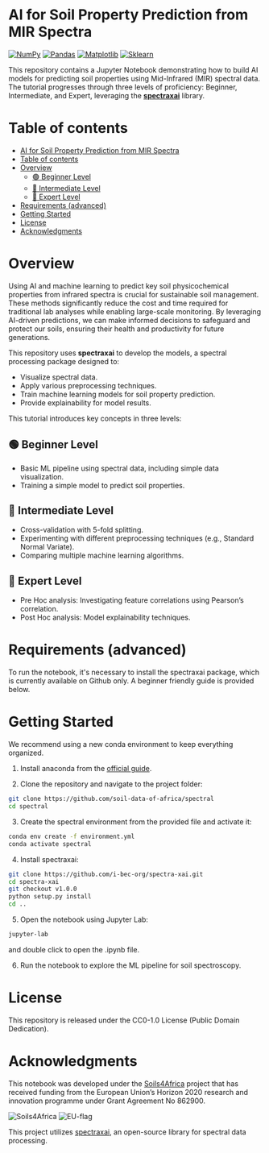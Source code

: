 # AI for Soil Property Prediction from MIR Spectra  

[![NumPy](https://img.shields.io/badge/NumPy-4DABCF?logo=numpy&logoColor=fff)](#)
[![Pandas](https://img.shields.io/badge/Pandas-150458?logo=pandas&logoColor=fff)](#)
[![Matplotlib](https://custom-icon-badges.demolab.com/badge/Matplotlib-71D291?logo=matplotlib&logoColor=fff)](#)
[![Sklearn](https://img.shields.io/badge/scikit--learn-F7931E?style=flat-square&logo=scikit-learn&logoColor=fff)](#)

This repository contains a Jupyter Notebook demonstrating how to build AI models for predicting soil properties using Mid-Infrared (MIR) spectral data. The tutorial progresses through three levels of proficiency: Beginner, Intermediate, and Expert, leveraging the **[spectraxai](https://github.com/i-bec-org/spectra-xai)** library.  

# Table of contents

- [AI for Soil Property Prediction from MIR Spectra](#ai-for-soil-property-prediction-from-mir-spectra)
- [Table of contents](#table-of-contents)
- [Overview](#overview)
  - [🟢 Beginner Level](#-beginner-level)
  - [🔵 Intermediate Level](#-intermediate-level)
  - [🔴 Expert Level](#-expert-level)
- [Requirements (advanced)](#requirements-advanced)
- [Getting Started](#getting-started)
- [License](#license)
- [Acknowledgments](#acknowledgments)


# Overview  

Using AI and machine learning to predict key soil physicochemical properties from infrared spectra is crucial for sustainable soil management. These methods significantly reduce the cost and time required for traditional lab analyses while enabling large-scale monitoring. By leveraging AI-driven predictions, we can make informed decisions to safeguard and protect our soils, ensuring their health and productivity for future generations.

This repository uses **spectraxai** to develop the models, a spectral processing package designed to:  
- Visualize spectral data.  
- Apply various preprocessing techniques.  
- Train machine learning models for soil property prediction.  
- Provide explainability for model results.  

This tutorial introduces key concepts in three levels:  

## 🟢 Beginner Level  
- Basic ML pipeline using spectral data, including simple data visualization.
- Training a simple model to predict soil properties.  

## 🔵 Intermediate Level  
- Cross-validation with 5-fold splitting.  
- Experimenting with different preprocessing techniques (e.g., Standard Normal Variate).  
- Comparing multiple machine learning algorithms.  

## 🔴 Expert Level  
- Pre Hoc analysis: Investigating feature correlations using Pearson’s correlation.  
- Post Hoc analysis: Model explainability techniques.  

# Requirements (advanced)

To run the notebook, it's necessary to install the spectraxai package, which is currently available on Github only. A beginner friendly guide is provided below.

# Getting Started

We recommend using a new conda environment to keep everything organized.

1. Install anaconda from the [official guide](https://www.anaconda.com/docs/getting-started/anaconda/install).

2. Clone the repository and navigate to the project folder:
```bash
git clone https://github.com/soil-data-of-africa/spectral
cd spectral
```

3. Create the spectral environment from the provided file and activate it:
```bash
conda env create -f environment.yml
conda activate spectral
```

4. Install spectraxai:
```bash
git clone https://github.com/i-bec-org/spectra-xai.git
cd spectra-xai
git checkout v1.0.0
python setup.py install
cd ..
```

5. Open the notebook using Jupyter Lab:
```bash
jupyter-lab
```
and double click to open the .ipynb file.

6. Run the notebook to explore the ML pipeline for soil spectroscopy.

# License

This repository is released under the CC0-1.0 License (Public Domain Dedication).

# Acknowledgments

This notebook was developed under the [Soils4Africa](https://www.soils4africa-h2020.eu/) project that has received funding from the European Union’s Horizon 2020 research and innovation programme under Grant Agreement Νο 862900.

![Soils4Africa](https://www.soils4africa-h2020.eu/serverspecific/soils4africa/images/Template/logo.png?t=2) ![EU-flag](https://upload.wikimedia.org/wikipedia/commons/thumb/b/b7/Flag_of_Europe.svg/320px-Flag_of_Europe.svg.png)

This project utilizes [spectraxai]((https://github.com/i-bec-org/spectra-xai)), an open-source library for spectral data processing.